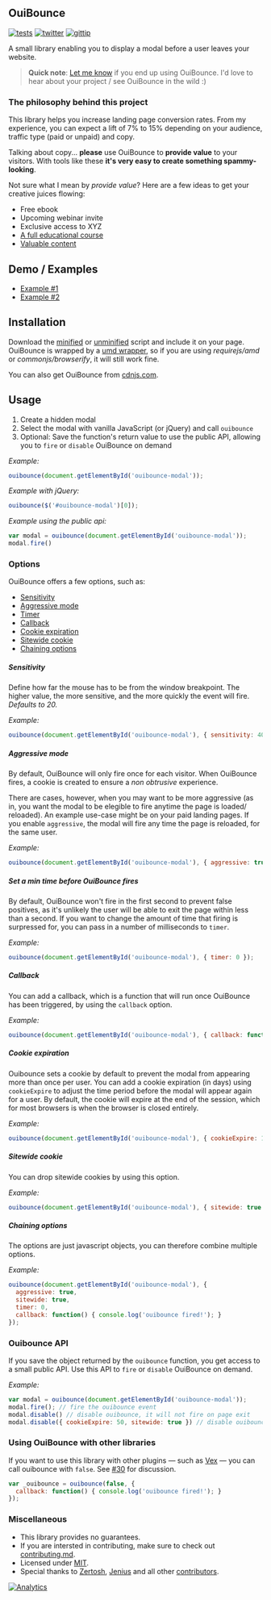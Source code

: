 OuiBounce
---------

[![tests](http://img.shields.io/travis/carlsednaoui/ouibounce.svg?style=flat)](https://travis-ci.org/carlsednaoui/ouibounce) [![twitter](http://img.shields.io/badge/twitter-@carlsednaoui-blue.svg?style=flat)](http://twitter.com/carlsednaoui) [![gittip](http://img.shields.io/gittip/carlsednaoui.svg?style=flat)](https://www.gittip.com/carlsednaoui/)

A small library enabling you to display a modal before a user leaves your website.

> **Quick note**: [Let me know](https://twitter.com/carlsednaoui) if you end up using OuiBounce. I'd love to hear about your project / see OuiBounce in the wild :)

### The philosophy behind this project

This library helps you increase landing page conversion rates. From my experience, you can expect a lift of 7% to 15% depending on your audience, traffic type (paid or unpaid) and copy.

Talking about copy... __please__ use OuiBounce to __provide value__ to your visitors. With tools like these __it's very easy to create something spammy-looking__.

Not sure what I mean by _provide value_? Here are a few ideas to get your creative juices flowing:

- Free ebook
- Upcoming webinar invite
- Exclusive access to XYZ
- [A full educational course](http://do.thelandingpagecourse.com/)
- [Valuable content](https://training.kalzumeus.com/)

## Demo / Examples

- [Example #1](http://carlsednaoui.github.io/ouibounce/)
- [Example #2](http://colors.carlsednaoui.com/)


## Installation

Download the [minified](build/ouibounce.min.js) or [unminified](build/ouibounce.js) script and include it on your page. OuiBounce is wrapped by a [umd wrapper](https://github.com/ForbesLindesay/umd), so if you are using _requirejs/amd_ or _commonjs/browserify_, it will still work fine.

You can also get OuiBounce from [cdnjs.com](http://cdnjs.com/libraries/ouibounce/).

## Usage

1. Create a hidden modal
1. Select the modal with vanilla JavaScript (or jQuery) and call `ouibounce`
1. Optional: Save the function's return value to use the public API, allowing you to `fire` or `disable` OuiBounce on demand

_Example:_    
```js
ouibounce(document.getElementById('ouibounce-modal'));
```

_Example with jQuery:_    
```js 
ouibounce($('#ouibounce-modal')[0]);
```

_Example using the public api:_    
```js
var modal = ouibounce(document.getElementById('ouibounce-modal'));
modal.fire()
```

### Options

OuiBounce offers a few options, such as:

- [Sensitivity](#sensitivity)
- [Aggressive mode](#aggressive-mode)
- [Timer](#set-a-min-time-before-ouibounce-fires)
- [Callback](#callback)
- [Cookie expiration](#cookie-expiration)
- [Sitewide cookie](#sitewide-cookie)
- [Chaining options](#chaining-options)

##### Sensitivity
Define how far the mouse has to be from the window breakpoint. The higher value, the more sensitive, and the more quickly the event will fire. _Defaults to 20._

_Example:_    
```js
ouibounce(document.getElementById('ouibounce-modal'), { sensitivity: 40 });
```

##### Aggressive mode
By default, OuiBounce will only fire once for each visitor. When OuiBounce fires, a cookie is created to ensure a _non obtrusive_ experience.

There are cases, however, when you may want to be more aggressive (as in, you want the modal to be elegible to fire anytime the page is loaded/ reloaded). An example use-case might be on your paid landing pages. If you enable `aggressive`, the modal will fire any time the page is reloaded, for the same user.

_Example:_    
```js
ouibounce(document.getElementById('ouibounce-modal'), { aggressive: true });
```

##### Set a min time before OuiBounce fires
By default, OuiBounce won't fire in the first second to prevent false positives, as it's unlikely the user will be able to exit the page within less than a second. If you want to change the amount of time that firing is surpressed for, you can pass in a number of milliseconds to `timer`.

_Example:_    
```js
ouibounce(document.getElementById('ouibounce-modal'), { timer: 0 });
```

##### Callback
You can add a callback, which is a function that will run once OuiBounce has been triggered, by using the `callback` option.

_Example:_    
```js
ouibounce(document.getElementById('ouibounce-modal'), { callback: function() { console.log('OuiBounce fired!'); } });
```

##### Cookie expiration
Ouibounce sets a cookie by default to prevent the modal from appearing more than once per user. You can add a cookie expiration (in days) using `cookieExpire` to adjust the time period before the modal will appear again for a user. By default, the cookie will expire at the end of the session, which for most browsers is when the browser is closed entirely.

_Example:_    
```js
ouibounce(document.getElementById('ouibounce-modal'), { cookieExpire: 10 });
```

##### Sitewide cookie
You can drop sitewide cookies by using this option.

_Example:_    
```js
ouibounce(document.getElementById('ouibounce-modal'), { sitewide: true });
```

##### Chaining options
The options are just javascript objects, you can therefore combine multiple options.

_Example:_    
```js
ouibounce(document.getElementById('ouibounce-modal'), {
  aggressive: true,
  sitewide: true,
  timer: 0,
  callback: function() { console.log('ouibounce fired!'); }
});
```

### Ouibounce API

If you save the object returned by the `ouibounce` function, you get access to a small public API. Use this API to `fire` or `disable` OuiBounce on demand.

_Example:_    
```js
var modal = ouibounce(document.getElementById('ouibounce-modal'));
modal.fire(); // fire the ouibounce event
modal.disable() // disable ouibounce, it will not fire on page exit
modal.disable({ cookieExpire: 50, sitewide: true }) // disable ouibounce sitewide for 50 days. 
```

### Using OuiBounce with other libraries
If you want to use this library with other plugins — such as [Vex](http://github.hubspot.com/vex/docs/welcome/) — you can call ouibounce with `false`. See [#30](https://github.com/carlsednaoui/ouibounce/issues/30) for discussion.


```js
var _ouibounce = ouibounce(false, {
  callback: function() { console.log('ouibounce fired!'); }
});
```

### Miscellaneous

- This library provides no guarantees.
- If you are intersted in contributing, make sure to check out [contributing.md](contributing.md).
- Licensed under [MIT](license.md).
- Special thanks to [Zertosh](https://github.com/zertosh), [Jenius](https://github.com/jenius) and all other [contributors](//github.com/carlsednaoui/ouibounce/graphs/contributors).

[![Analytics](https://ga-beacon.appspot.com/UA-49243488-1/ouibounce/readme)](https://github.com/igrigorik/ga-beacon)
